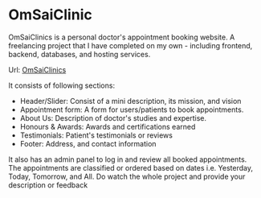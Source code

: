 # OmSaiClinic

OmSaiClinics is a personal doctor's appointment booking website. A freelancing project that I have completed on my own - including frontend, backend, databases, and hosting services.

Url: [OmSaiClinics](https://omsaiclinics.in/)

It consists of following sections:

- Header/Slider: Consist of a mini description, its mission, and vision
- Appointment form: A form for users/patients to book appointments.
- About Us: Description of doctor's studies and expertise.
- Honours & Awards: Awards and certifications earned
- Testimonials: Patient's testimonials or reviews
- Footer: Address, and contact information

It also has an admin panel to log in and review all booked appointments.
The appointments are classified or ordered based on dates i.e. Yesterday, Today, Tomorrow, and All.
Do watch the whole project and provide your description or feedback
